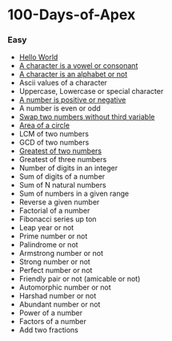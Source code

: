 # 100-Days-of-Apex


### Easy

- [Hello World](/HelloWorld.cls) 
- [A character is a vowel or consonant](/isVowel.cls)
- [A character is an alphabet or not](/checkoddeven.cls)
- Ascii values of a character
- Uppercase, Lowercase or special character
- [A number is positive or negative](/checkSign.cls)
- A number is even or odd
- [Swap two numbers without third variable](/swapTwoNumber.cls)
- [Area of a circle](/getAreaofCirce.cls)
- LCM of two numbers
- GCD of two numbers
- [Greatest of two numbers](/greaterofTwo.cls)
- Greatest of three numbers
- Number of digits in an integer
- Sum of digits of a number
- Sum of N natural numbers
- Sum of numbers in a given range
- Reverse a given number
- Factorial of a number
- Fibonacci series up ton
- Leap year or not
- Prime number or not
- Palindrome or not
- Armstrong number or not
- Strong number or not
- Perfect number or not
- Friendly pair or not (amicable or not)
- Automorphic number or not
- Harshad number or not
- Abundant number or not
- Power of a number
- Factors of a number
- Add two fractions